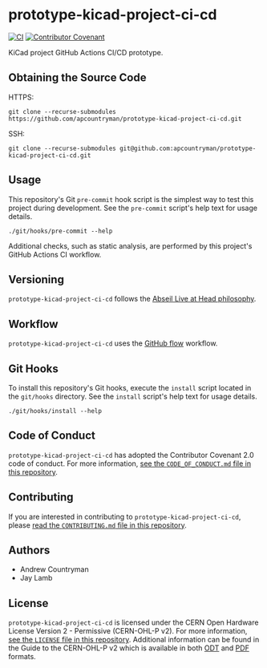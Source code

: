# prototype-kicad-project-ci-cd
[![CI](https://github.com/apcountryman/prototype-kicad-project-ci-cd/actions/workflows/ci.yml/badge.svg)](https://github.com/apcountryman/prototype-kicad-project-ci-cd/actions/workflows/ci.yml)
[![Contributor Covenant](https://img.shields.io/badge/Contributor%20Covenant-2.0-4baaaa.svg)](CODE_OF_CONDUCT.md)

KiCad project GitHub Actions CI/CD prototype.

## Obtaining the Source Code
HTTPS:
```shell
git clone --recurse-submodules https://github.com/apcountryman/prototype-kicad-project-ci-cd.git
```
SSH:
```shell
git clone --recurse-submodules git@github.com:apcountryman/prototype-kicad-project-ci-cd.git
```

## Usage
This repository's Git `pre-commit` hook script is the simplest way to test this project
during development.
See the `pre-commit` script's help text for usage details.
```shell
./git/hooks/pre-commit --help
```

Additional checks, such as static analysis, are performed by this project's GitHub Actions
CI workflow.

## Versioning
`prototype-kicad-project-ci-cd` follows the [Abseil Live at Head
philosophy](https://abseil.io/about/philosophy).

## Workflow
`prototype-kicad-project-ci-cd` uses the [GitHub
flow](https://guides.github.com/introduction/flow/) workflow.

## Git Hooks
To install this repository's Git hooks, execute the `install` script located in the
`git/hooks` directory.
See the `install` script's help text for usage details.
```shell
./git/hooks/install --help
```

## Code of Conduct
`prototype-kicad-project-ci-cd` has adopted the Contributor Covenant 2.0 code of conduct.
For more information, [see the `CODE_OF_CONDUCT.md` file in this
repository](CODE_OF_CONDUCT.md).

## Contributing
If you are interested in contributing to `prototype-kicad-project-ci-cd`, please [read the
`CONTRIBUTING.md` file in this repository](CONTRIBUTING.md).

## Authors
- Andrew Countryman
- Jay Lamb

## License
`prototype-kicad-project-ci-cd` is licensed under the CERN Open Hardware License Version
2 - Permissive (CERN-OHL-P v2).
For more information, [see the `LICENSE` file in this repository](LICENSE).
Additional information can be found in the Guide to the CERN-OHL-P v2 which is available
in both [ODT](LICENSE-guide.odt) and [PDF](LICENSE-guide.pdf) formats.
